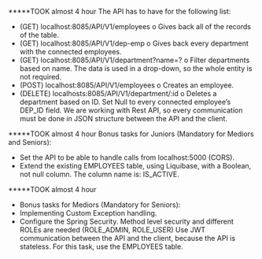 *****TOOK almost 4 hour
The API has to have for the following list:
- (GET) localhost:8085/API/V1/employees
  o Gives back all of the records of the table.
- (GET) localhost:8085/API/V1/dep-emp
  o Gives back every department with the connected employees.
- (GET) localhost:8085/API/V1/department?name=?
  o Filter departments based on name. The data is used in a drop-down, so
  the whole entity is not required.
- (POST) localhost:8085/API/V1/employees
  o Creates an employee.
- (DELETE) localhosts:8085/API/V1/department/:id
  o Deletes a department based on ID. Set Null to every connected employee’s
  DEP_ID field.
  We are working with Rest API, so every communication must be done in JSON structure
  between the API and the client.



*****TOOK almost 4 hour
  Bonus tasks for Juniors (Mandatory for Mediors and Seniors):
- Set the API to be able to handle calls from localhost:5000 (CORS).
- Extend the existing EMPLOYEES table, using Liquibase, with a Boolean, not null
  column. The column name is: IS_ACTIVE.
 



*****TOOK almost 4 hour
- Bonus tasks for Mediors (Mandatory for Seniors):
- Implementing Custom Exception handling.
- Configure the Spring Security. Method level security and different ROLEs are
  needed (ROLE_ADMIN, ROLE_USER) Use JWT communication between the API
  and the client, because the API is stateless. For this task, use the EMPLOYEES
  table.
